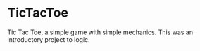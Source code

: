 # TicTacToe

Tic Tac Toe, a simple game with simple mechanics. This was an introductory project to logic.

